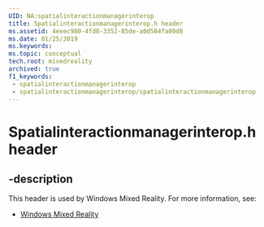 ```yaml
---
UID: NA:spatialinteractionmanagerinterop
title: Spatialinteractionmanagerinterop.h header
ms.assetid: 4eeec980-4fd8-3352-85de-a0d584fa00d8
ms.date: 01/25/2019
ms.keywords: 
ms.topic: conceptual
tech.root: mixedreality
archived: true
f1_keywords:
 - spatialinteractionmanagerinterop
 - spatialinteractionmanagerinterop/spatialinteractionmanagerinterop
---
```


# Spatialinteractionmanagerinterop.h header


## -description

This header is used by Windows Mixed Reality. For more information, see:

- [Windows Mixed Reality](../_mixedreality/index.md)

